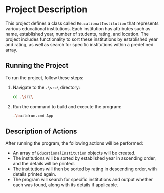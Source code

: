 # Project Description

This project defines a class called `EducationalInstitution` that represents various educational institutions. Each institution has attributes such as name, established year, number of students, rating, and location. The project includes functionality to sort these institutions by established year and rating, as well as search for specific institutions within a predefined array.

## Running the Project

To run the project, follow these steps:

1. Navigate to the `.\src\` directory:
    ```bash
    cd .\src\
    ```

2. Run the command to build and execute the program:
    ```bash
    .\buildrun.cmd App
    ```

## Description of Actions

After running the program, the following actions will be performed:
- An array of `EducationalInstitution` objects will be created.
- The institutions will be sorted by established year in ascending order, and the details will be printed.
- The institutions will then be sorted by rating in descending order, with details printed again.
- The program will search for specific institutions and output whether each was found, along with its details if applicable.